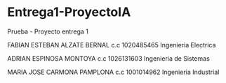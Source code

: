 # Entrega1-ProyectoIA
Prueba  - Proyecto entrega 1

FABIAN ESTEBAN ALZATE BERNAL
c.c 1020485465
Ingenieria Electrica 

ADRIAN ESPINOSA MONTOYA
c.c 1026131603
Ingenieria de Sistemas

MARIA JOSE CARMONA PAMPLONA
c.c 1001014962
Ingenieria Industrial 
